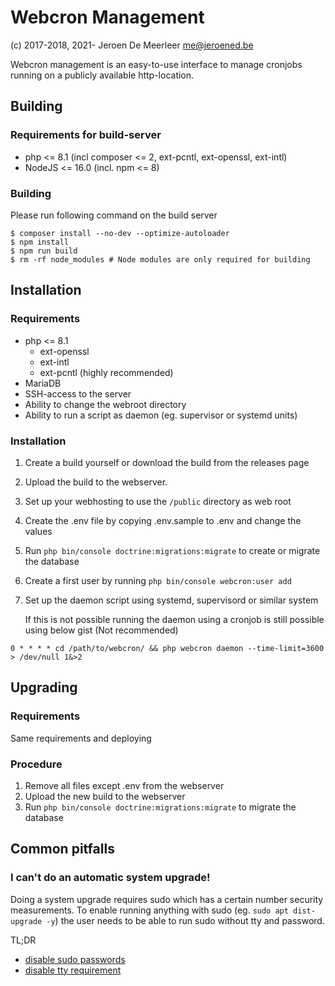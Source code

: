 # Webcron Management
(c) 2017-2018, 2021- Jeroen De Meerleer <me@jeroened.be>

Webcron management is an easy-to-use interface to manage cronjobs running on a publicly available http-location.

## Building
### Requirements for build-server
* php <= 8.1 (incl composer <= 2, ext-pcntl, ext-openssl, ext-intl)
* NodeJS <= 16.0 (incl. npm <= 8)

### Building
Please run following command on the build server
```shell
$ composer install --no-dev --optimize-autoloader
$ npm install
$ npm run build
$ rm -rf node_modules # Node modules are only required for building
```

## Installation
### Requirements
* php <= 8.1
  * ext-openssl
  * ext-intl
  * ext-pcntl (highly recommended)
* MariaDB
* SSH-access to the server
* Ability to change the webroot directory
* Ability to run a script as daemon (eg. supervisor or systemd units)

### Installation
1. Create a build yourself or download the build from the releases page
2. Upload the build to the webserver.
3. Set up your webhosting to use the `/public` directory as web root
4. Create the .env file by copying .env.sample to .env and change the values
5. Run `php bin/console doctrine:migrations:migrate` to create or migrate the database
6. Create a first user by running `php bin/console webcron:user add`
7. Set up the daemon script using systemd, supervisord or similar system
   
   If this is not possible running the daemon using a cronjob is still possible using below gist (Not recommended)

```shell
0 * * * * cd /path/to/webcron/ && php webcron daemon --time-limit=3600 > /dev/null 1&>2
```

## Upgrading
### Requirements
Same requirements and deploying

### Procedure
1. Remove all files except .env from the webserver
2. Upload the new build to the webserver
3. Run `php bin/console doctrine:migrations:migrate` to migrate the database

## Common pitfalls
### I can't do an automatic system upgrade!
Doing a system upgrade requires sudo which has a certain number security measurements. To enable running anything with sudo (eg. `sudo apt dist-upgrade -y`) the user needs to be able to run sudo without tty and password.

TL;DR
* [disable sudo passwords](http://jeromejaglale.com/doc/unix/ubuntu_sudo_without_password) 
* [disable tty requirement](https://serverfault.com/questions/111064/sudoers-how-to-disable-requiretty-per-user)
